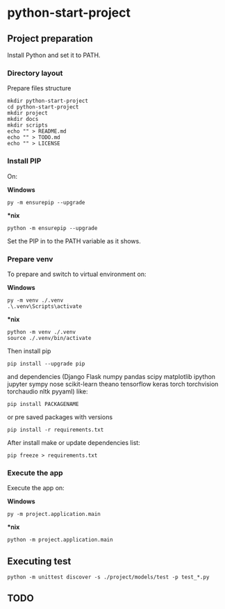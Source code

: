 # python-start-project

## Project preparation

Install Python and set it to PATH.

### Directory layout

Prepare files structure

```shell
mkdir python-start-project
cd python-start-project
mkdir project
mkdir docs
mkdir scripts
echo "" > README.md
echo "" > TODO.md
echo "" > LICENSE
```

### Install PIP

On:

**Windows**
```shell
py -m ensurepip --upgrade
```

**\*nix**
```shell
python -m ensurepip --upgrade
```

Set the PIP in to the PATH variable as it shows.

### Prepare venv

To prepare and switch to virtual environment on:

**Windows**
```shell
py -m venv ./.venv
.\.venv\Scripts\activate
```
**\*nix**
```shell
python -m venv ./.venv
source ./.venv/bin/activate
```

Then install pip

```shell
pip install --upgrade pip
```
and dependencies (Django Flask numpy pandas scipy matplotlib ipython jupyter sympy nose scikit-learn theano tensorflow keras torch torchvision torchaudio nltk pyyaml) like:

```shell
pip install PACKAGENAME
```

or pre saved packages with versions

```shell
pip install -r requirements.txt
```

After install make or update dependencies list:

```shell
pip freeze > requirements.txt
```

### Execute the app

Execute the app on:

**Windows**
```shell
py -m project.application.main
```
**\*nix**
```shell
python -m project.application.main
```

## Executing test

```shell
python -m unittest discover -s ./project/models/test -p test_*.py
```

## TODO
